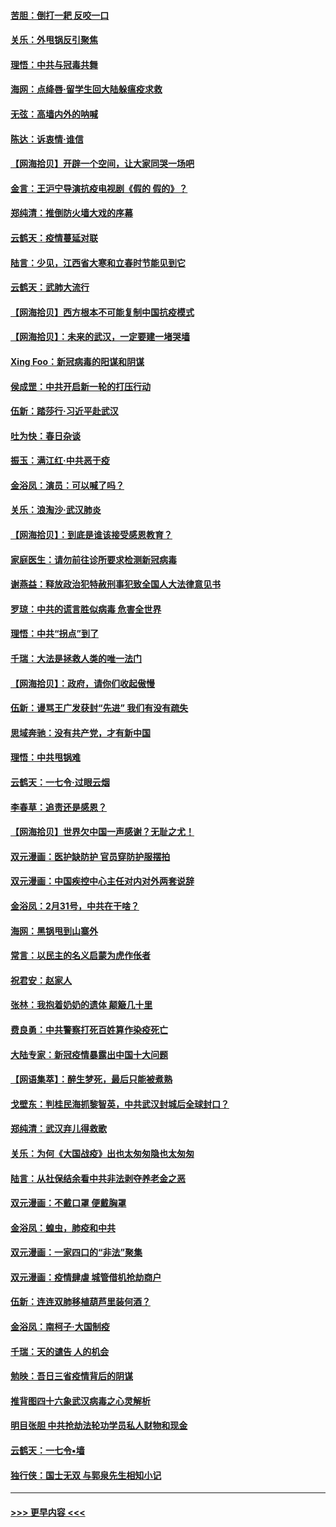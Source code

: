 #### [苦胆：倒打一耙 反咬一口](../pages/nsc993/n11944542.md?t=03170331) 
#### [关乐：外甩锅反引聚焦](../pages/nsc993/n11944211.md?t=03170331) 
#### [理悟：中共与冠毒共舞](../pages/nsc993/n11944197.md?t=03170331) 
#### [海网：点绛唇‧留学生回大陆躲瘟疫求救](../pages/nsc993/n11944043.md?t=03170331) 
#### [无弦：高墙内外的呐喊](../pages/nsc993/n11943684.md?t=03170331) 
#### [陈达：诉衷情·谁信](../pages/nsc993/n11942899.md?t=03170331) 
#### [【网海拾贝】开辟一个空间，让大家同哭一场吧](../pages/nsc993/n11942165.md?t=03170331) 
#### [金言：王沪宁导演抗疫电视剧《假的 假的》？](../pages/nsc993/n11941510.md?t=03170331) 
#### [郑纯清：推倒防火墙大戏的序幕](../pages/nsc993/n11940838.md?t=03170331) 
#### [云鹤天：疫情蔓延对联](../pages/nsc993/n11940579.md?t=03170331) 
#### [陆言：少见，江西省大寒和立春时节能见到它](../pages/nsc993/n11939983.md?t=03170331) 
#### [云鹤天：武肺大流行](../pages/nsc993/n11939902.md?t=03170331) 
#### [【网海拾贝】西方根本不可能复制中国抗疫模式](../pages/nsc993/n11939725.md?t=03170331) 
#### [【网海拾贝】：未来的武汉，一定要建一堵哭墙](../pages/nsc993/n11938684.md?t=03170331) 
#### [Xing Foo：新冠病毒的阳谋和阴谋](../pages/nsc993/n11936086.md?t=03170331) 
#### [侯成罡：中共开启新一轮的打压行动](../pages/nsc993/n11935730.md?t=03170331) 
#### [伍新：踏莎行‧习近平赴武汉](../pages/nsc993/n11935157.md?t=03170331) 
#### [吐为快：春日杂谈](../pages/nsc993/n11934776.md?t=03170331) 
#### [振玉：满江红‧中共恶于疫](../pages/nsc993/n11934647.md?t=03170331) 
#### [金浴凤：演员：可以喊了吗？](../pages/nsc993/n11934602.md?t=03170331) 
#### [关乐：浪淘沙·武汉肺炎](../pages/nsc993/n11931792.md?t=03170331) 
#### [【网海拾贝】：到底是谁该接受感恩教育？](../pages/nsc993/n11931552.md?t=03170331) 
#### [家庭医生：请勿前往诊所要求检测新冠病毒](../pages/nsc993/n11929190.md?t=03170331) 
#### [谢燕益：释放政治犯特赦刑事犯致全国人大法律意见书](../pages/nsc993/n11928978.md?t=03170331) 
#### [罗琼：中共的谎言胜似病毒 危害全世界](../pages/nsc993/n11922636.md?t=03170331) 
#### [理悟：中共“拐点”到了](../pages/nsc993/n11928496.md?t=03170331) 
#### [千瑞：大法是拯救人类的唯一法门](../pages/nsc993/n11927637.md?t=03170331) 
#### [【网海拾贝】：政府，请你们收起傲慢](../pages/nsc993/n11926932.md?t=03170331) 
#### [伍新：谩骂王广发获封“先进” 我们有没有疏失](../pages/nsc993/n11926101.md?t=03170331) 
#### [思域奔驰：没有共产党，才有新中国](../pages/nsc993/n11926058.md?t=03170331) 
#### [理悟：中共甩锅难](../pages/nsc993/n11925355.md?t=03170331) 
#### [云鹤天：一七令·过眼云烟](../pages/nsc993/n11925284.md?t=03170331) 
#### [李春草：追责还是感恩？](../pages/nsc993/n11925274.md?t=03170331) 
#### [【网海拾贝】世界欠中国一声感谢？无耻之尤！](../pages/nsc993/n11925239.md?t=03170331) 
#### [双元漫画：医护缺防护 官员穿防护服摆拍](../pages/nsc993/n11923899.md?t=03170331) 
#### [双元漫画：中国疾控中心主任对内对外两套说辞](../pages/nsc993/n11921994.md?t=03170331) 
#### [金浴凤：2月31号，中共在干啥？](../pages/nsc993/n11922706.md?t=03170331) 
#### [海网：黑锅甩到山寨外](../pages/nsc993/n11922688.md?t=03170331) 
#### [常言：以民主的名义启蒙为虎作伥者](../pages/nsc993/n11922217.md?t=03170331) 
#### [祝君安：赵家人](../pages/nsc993/n11922209.md?t=03170331) 
#### [张林：我抱着奶奶的遗体 颠簸几十里](../pages/nsc993/n11920945.md?t=03170331) 
#### [费良勇：中共警察打死百姓算作染疫死亡](../pages/nsc993/n11919264.md?t=03170331) 
#### [大陆专家：新冠疫情暴露出中国十大问题](../pages/nsc993/n11919187.md?t=03170331) 
#### [【网语集萃】：醉生梦死，最后只能被煮熟](../pages/nsc993/n11918994.md?t=03170331) 
#### [戈壁东：判桂民海抓黎智英，中共武汉封城后全球封口？](../pages/nsc993/n11917982.md?t=03170331) 
#### [郑纯清：武汉弃儿得救歌](../pages/nsc993/n11917881.md?t=03170331) 
#### [关乐：为何《大国战疫》出也太匆匆隐也太匆匆](../pages/nsc993/n11917792.md?t=03170331) 
#### [陆言：从社保结余看中共非法剥夺养老金之恶](../pages/nsc993/n11917084.md?t=03170331) 
#### [双元漫画：不戴口罩 便戴胸罩](../pages/nsc993/n11916447.md?t=03170331) 
#### [金浴凤：蝗虫，肺疫和中共](../pages/nsc993/n11916904.md?t=03170331) 
#### [双元漫画：一家四口的“非法”聚集](../pages/nsc993/n11916378.md?t=03170331) 
#### [双元漫画：疫情肆虐 城管借机抢劫商户](../pages/nsc993/n11916310.md?t=03170331) 
#### [伍新：连连双肺移植葫芦里装何酒？](../pages/nsc993/n11913667.md?t=03170331) 
#### [金浴凤：南柯子·大国制疫](../pages/nsc993/n11913657.md?t=03170331) 
#### [千瑞：天的谴告  人的机会](../pages/nsc993/n11913309.md?t=03170331) 
#### [勉映：吾日三省疫情背后的阴谋](../pages/nsc993/n11913079.md?t=03170331) 
#### [推背图四十六象武汉病毒之心灵解析](../pages/nsc993/n11911761.md?t=03170331) 
#### [明目张胆 中共抢劫法轮功学员私人财物和现金](../pages/nsc993/n11910262.md?t=03170331) 
#### [云鹤天：一七令▪墙](../pages/nsc993/n11910627.md?t=03170331) 
#### [独行侠：国士无双 与郭泉先生相知小记](../pages/nsc993/n11910613.md?t=03170331) 

----
#### [ >>> 更早内容 <<< ](../indexes/nsc993-earlier.md)
